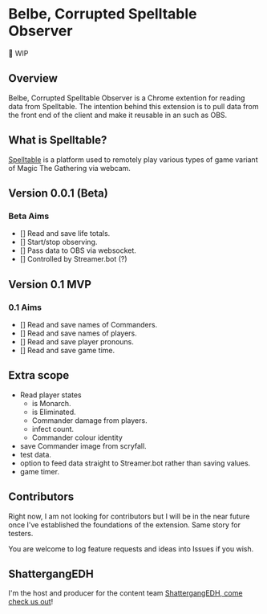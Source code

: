 
# Belbe, Corrupted Spelltable Observer

🚧 WIP

## Overview

Belbe, Corrupted Spelltable Observer is a Chrome extention for reading data from Spelltable.
The intention behind this extension is to pull data from the front end of the client and make it reusable in an such as OBS.

## What is Spelltable?

[Spelltable](https://spelltable.wizards.com/) is a platform used to remotely play various types of game variant of Magic The Gathering via webcam.

## Version 0.0.1 (Beta)

### Beta Aims

- [] Read and save life totals.
- [] Start/stop observing.
- [] Pass data to OBS via websocket.
- [] Controlled by Streamer.bot (?)

## Version 0.1 MVP

### 0.1 Aims

- [] Read and save names of Commanders.
- [] Read and save names of players.
- [] Read and save player pronouns.
- [] Read and save game time.

## Extra scope

- Read player states
  - is Monarch.
  - is Eliminated.
  - Commander damage from players.
  - infect count.
  - Commander colour identity
- save Commander image from scryfall.
- test data.
- option to feed data straight to Streamer.bot rather than saving values.
- game timer.

## Contributors

Right now, I am not looking for contributors but I will be in the near future once I've established the foundations of the extension. Same story for testers.

You are welcome to log feature requests and ideas into Issues if you wish.

## ShattergangEDH

I'm the host and producer for the content team [ShattergangEDH, come check us out](http://shattergang.com/)!
